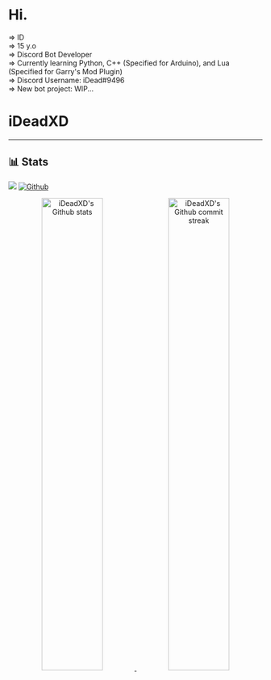 # Hi.

=> ID <br />
=> 15 y.o <br />
=> Discord Bot Developer <br />
=> Currently learning Python, C++ (Specified for Arduino), and Lua (Specified for Garry's Mod Plugin) <br />
=> Discord Username: iDead#9496 <br />
=> New bot project: WIP...

# iDeadXD
---
## 📊 Stats
![](https://visitor-badge.laobi.icu/badge?page_id=iDeadXD.iDeadXD)
[![Github](https://img.shields.io/github/followers/iDeadXD?label=Follow&style=social)](https://github.com/Andndre)

<div align="center" style="text-align:center">
    <a href="#">
        <img width="49%" src="https://github-readme-stats.vercel.app/api?username=iDeadXD&show_icons=true&count_private=true&theme=monokai&hide_border=true"
            alt="iDeadXD's Github stats">
    </a>
    <a href="#">
        <img width="49%" src="https://github-readme-streak-stats.herokuapp.com/?user=iDeadXD&theme=monokai&hide_border=true"
            alt="iDeadXD's Github commit streak">
    </a>
<!--     <a href="#">
        <img width="26%" src="https://github-readme-stats.vercel.app/api/top-langs/?username=iDeadXD&theme=monokai&hide_border=true" />
    </a>
    <a href="#">
        <img width="71%" src="https://activity-graph.herokuapp.com/graph?username=iDeadXD&theme=synthwave-84">
    </a> -->
</div>
